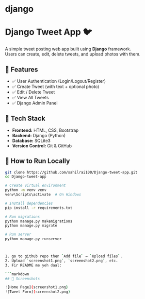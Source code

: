 # django
# Django Tweet App 🐦

A simple tweet posting web app built using **Django** framework.  
Users can create, edit, delete tweets, and upload photos with them.

## 🔧 Features

- ✅ User Authentication (Login/Logout/Register)
- ✅ Create Tweet (with text + optional photo)
- ✅ Edit / Delete Tweet
- ✅ View All Tweets
- ✅ Django Admin Panel

## 🚀 Tech Stack

- **Frontend:** HTML, CSS, Bootstrap
- **Backend:** Django (Python)
- **Database:** SQLite3
- **Version Control:** Git & GitHub

## 📁 How to Run Locally

```bash
git clone https://github.com/sahilrai100/Django-tweet-app.git
cd Django-tweet-app

# Create virtual environment
python -m venv venv
venv\Scripts\activate  # On Windows

# Install dependencies
pip install -r requirements.txt

# Run migrations
python manage.py makemigrations
python manage.py migrate

# Run server
python manage.py runserver



1. go to github repo then `Add file` → `Upload files`.
2. Upload `screenshot1.png`, `screenshot2.png`, etc.
3. Fir README me yeh daal:

```markdown
## 📸 Screenshots

![Home Page](screenshot1.png)
![Tweet Form](screenshot2.png)
